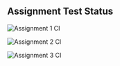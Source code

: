 ## Assignment Test Status

![Assignment 1 CI](https://github.com/SemiXQ/c756-exer/actions/workflows/ci-a1.yml/badge.svg)

![Assignment 2 CI](https://github.com/SemiXQ/c756-exer/actions/workflows/ci-a2.yml/badge.svg)

![Assignment 3 CI](https://github.com/SemiXQ/c756-exer/actions/workflows/ci-a3.yml/badge.svg)
